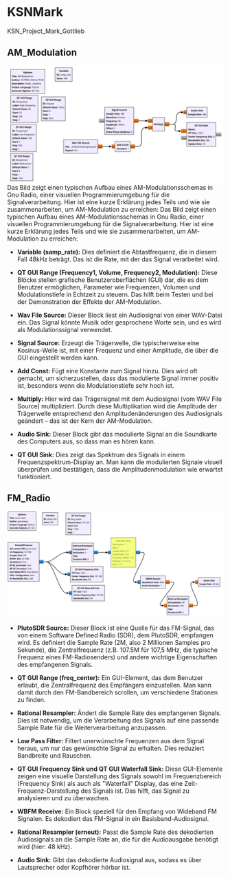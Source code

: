 # KSNMark
KSN_Project_Mark_Gottlieb 

## AM_Modulation
![alt text](https://github.com/MarkGottlieb/KSNMark/blob/main/AM_modilation.png)
Das Bild zeigt einen typischen Aufbau eines AM-Modulationsschemas in Gnu Radio, einer visuellen Programmierumgebung für die Signalverarbeitung. Hier ist eine kurze Erklärung jedes Teils und wie sie zusammenarbeiten, um AM-Modulation zu erreichen:
Das Bild zeigt einen typischen Aufbau eines AM-Modulationsschemas in Gnu Radio, einer visuellen Programmierumgebung für die Signalverarbeitung. Hier ist eine kurze Erklärung jedes Teils und wie sie zusammenarbeiten, um AM-Modulation zu erreichen:

+ **Variable (samp_rate):** Dies definiert die Abtastfrequenz, die in diesem Fall 48kHz beträgt. Das ist die Rate, mit der das Signal verarbeitet wird.

+ **QT GUI Range (Frequency1, Volume, Frequency2, Modulation):** Diese Blöcke stellen grafische Benutzeroberflächen (GUI) dar, die es dem Benutzer ermöglichen, Parameter wie Frequenzen, Volumen und Modulationstiefe in Echtzeit zu steuern. Das hilft beim Testen und bei der Demonstration der Effekte der AM-Modulation.

+ **Wav File Source:** Dieser Block liest ein Audiosignal von einer WAV-Datei ein. Das Signal könnte Musik oder gesprochene Worte sein, und es wird als Modulationssignal verwendet.

+ **Signal Source:** Erzeugt die Trägerwelle, die typischerweise eine Kosinus-Welle ist, mit einer Frequenz und einer Amplitude, die über die GUI eingestellt werden kann.

+ **Add Const:** Fügt eine Konstante zum Signal hinzu. Dies wird oft gemacht, um sicherzustellen, dass das modulierte Signal immer positiv ist, besonders wenn die Modulationstiefe sehr hoch ist.

+ **Multiply:** Hier wird das Trägersignal mit dem Audiosignal (vom WAV File Source) multipliziert. Durch diese Multiplikation wird die Amplitude der Trägerwelle entsprechend den Amplitudenänderungen des Audiosignals geändert – das ist der Kern der AM-Modulation.

+ **Audio Sink:** Dieser Block gibt das modulierte Signal an die Soundkarte des Computers aus, so dass man es hören kann.

+ **QT GUI Sink:** Dies zeigt das Spektrum des Signals in einem Frequenzspektrum-Display an. Man kann die modulierten Signale visuell überprüfen und bestätigen, dass die Amplitudenmodulation wie erwartet funktioniert.
    
## FM_Radio
![alt text](https://github.com/MarkGottlieb/KSNMark/blob/main/fm_radio.png)

+ **PlutoSDR Source:** Dieser Block ist eine Quelle für das FM-Signal, das von einem Software Defined Radio (SDR), dem PlutoSDR, empfangen wird. Es definiert die Sample Rate (2M, also 2 Millionen Samples pro Sekunde), die Zentralfrequenz (z.B. 107.5M für 107,5 MHz, die typische Frequenz eines FM-Radiosenders) und andere wichtige Eigenschaften des empfangenen Signals.

+ **QT GUI Range (freq_center):** Ein GUI-Element, das dem Benutzer erlaubt, die Zentralfrequenz des Empfängers einzustellen. Man kann damit durch den FM-Bandbereich scrollen, um verschiedene Stationen zu finden.

+ **Rational Resampler:** Ändert die Sample Rate des empfangenen Signals. Dies ist notwendig, um die Verarbeitung des Signals auf eine passende Sample Rate für die Weiterverarbeitung anzupassen.

+ **Low Pass Filter:** Filtert unerwünschte Frequenzen aus dem Signal heraus, um nur das gewünschte Signal zu erhalten. Dies reduziert Bandbreite und Rauschen.

+ **QT GUI Frequency Sink und QT GUI Waterfall Sink:** Diese GUI-Elemente zeigen eine visuelle Darstellung des Signals sowohl im Frequenzbereich (Frequency Sink) als auch als "Waterfall" Display, das eine Zeit-Frequenz-Darstellung des Signals ist. Das hilft, das Signal zu analysieren und zu überwachen.

+ **WBFM Receive:** Ein Block speziell für den Empfang von Wideband FM Signalen. Es dekodiert das FM-Signal in ein Basisband-Audiosignal.

+ **Rational Resampler (erneut):** Passt die Sample Rate des dekodierten Audiosignals an die Sample Rate an, die für die Audioausgabe benötigt wird (hier: 48 kHz).

+ **Audio Sink:** Gibt das dekodierte Audiosignal aus, sodass es über Lautsprecher oder Kopfhörer hörbar ist.
